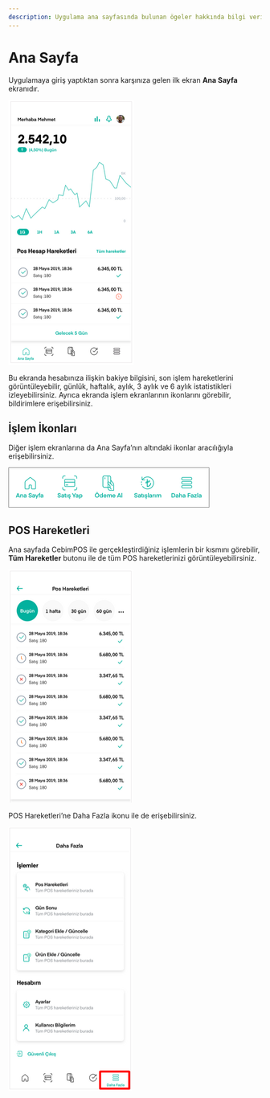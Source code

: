 ```yaml
---
description: Uygulama ana sayfasında bulunan ögeler hakkında bilgi verir.
---
```


# Ana Sayfa

Uygulamaya giriş yaptıktan sonra karşınıza gelen ilk ekran **Ana Sayfa** ekranıdır.

![](../.gitbook/assets/9%20%281%29.png)

Bu ekranda hesabınıza ilişkin bakiye bilgisini, son işlem hareketlerini görüntüleyebilir, günlük, haftalık, aylık, 3 aylık ve 6 aylık istatistikleri izleyebilirsiniz. Ayrıca ekranda işlem ekranlarının ikonlarını görebilir, bildirimlere erişebilirsiniz.

## İşlem İkonları

Diğer işlem ekranlarına da Ana Sayfa’nın altındaki ikonlar aracılığıyla erişebilirsiniz.

![](../.gitbook/assets/10%20%281%29.png)

## POS Hareketleri

Ana sayfada CebimPOS ile gerçekleştirdiğiniz işlemlerin bir kısmını görebilir, **Tüm Hareketler** butonu ile de tüm POS hareketlerinizi görüntüleyebilirsiniz.

![](../.gitbook/assets/11%20%281%29.png)

POS Hareketleri’ne Daha Fazla ikonu ile de erişebilirsiniz.

![](../.gitbook/assets/12%20%282%29%20%281%29.png)

